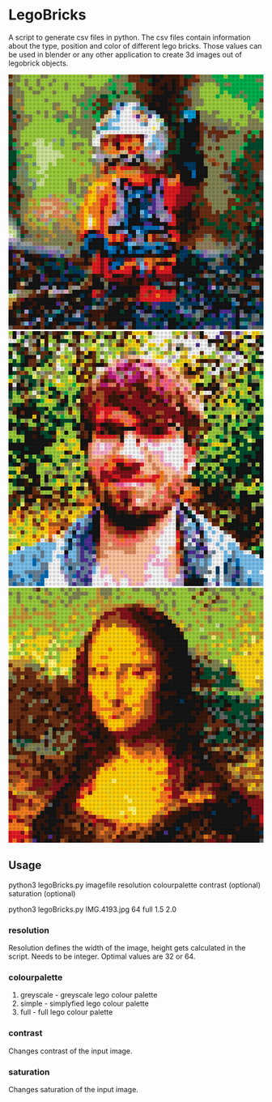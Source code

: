 # LegoBricks
A script to generate csv files in python. The csv files contain information about the type, position and color of different lego bricks. Those values can be used in blender or any other application to create 3d images out of legobrick objects.

![Preview_01](Previews/preview_01.PNG)
![Preview_02](Previews/preview_02.PNG)
![Preview_03](Previews/preview_03.PNG)

## Usage
python3 legoBricks.py imagefile resolution colourpalette contrast (optional) saturation (optional)

python3 legoBricks.py IMG.4193.jpg 64 full 1.5 2.0
### resolution
Resolution defines the width of the image, height gets calculated in the script.
Needs to be integer. Optimal values are 32 or 64.
### colourpalette
1. greyscale - greyscale lego colour palette
2. simple - simplyfied lego colour palette
3. full - full lego colour palette
### contrast
Changes contrast of the input image.
### saturation
Changes saturation of the input image.

